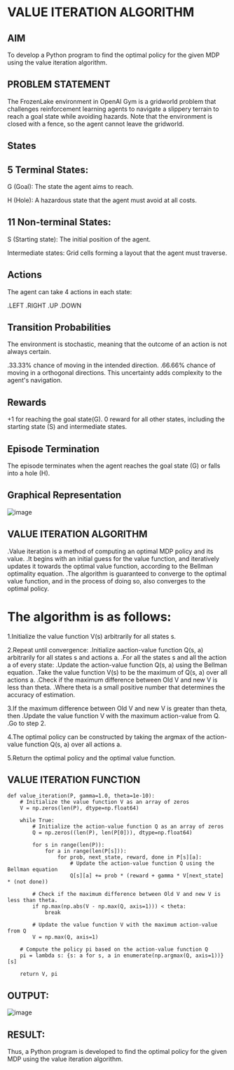 # VALUE ITERATION ALGORITHM

## AIM
To develop a Python program to find the optimal policy for the given MDP using the value iteration algorithm.

## PROBLEM STATEMENT
The FrozenLake environment in OpenAI Gym is a gridworld problem that challenges reinforcement learning agents to navigate a slippery terrain to reach a goal state while avoiding hazards. Note that the environment is closed with a fence, so the agent cannot leave the gridworld.

## States
## 5 Terminal States:
G (Goal): The state the agent aims to reach.

H (Hole): A hazardous state that the agent must avoid at all costs.
## 11 Non-terminal States:
S (Starting state): The initial position of the agent.

Intermediate states: Grid cells forming a layout that the agent must traverse.

## Actions
The agent can take 4 actions in each state:

.LEFT
.RIGHT
.UP
.DOWN
## Transition Probabilities
The environment is stochastic, meaning that the outcome of an action is not always certain.

.33.33% chance of moving in the intended direction.
.66.66% chance of moving in a orthogonal directions.
This uncertainty adds complexity to the agent's navigation.

## Rewards
+1 for reaching the goal state(G).
0 reward for all other states, including the starting state (S) and intermediate states.
## Episode Termination
The episode terminates when the agent reaches the goal state (G) or falls into a hole (H).

## Graphical Representation
![image](https://github.com/Saibandhavi75/rl-value-iteration/assets/94208895/7d750359-3ac9-48a1-b2aa-e4cea9836c04)


## VALUE ITERATION ALGORITHM
.Value iteration is a method of computing an optimal MDP policy and its value.
.It begins with an initial guess for the value function, and iteratively updates it towards the optimal value function, according to the Bellman optimality equation.
.The algorithm is guaranteed to converge to the optimal value function, and in the process of doing so, also converges to the optimal policy.

# The algorithm is as follows:

1.Initialize the value function V(s) arbitrarily for all states s.

2.Repeat until convergence:
   .Initialize aaction-value function Q(s, a) arbitrarily for all states s and actions a.
   .For all the states s and all the action a of every state:
      .Update the action-value function Q(s, a) using the Bellman equation.
      .Take the value function V(s) to be the maximum of Q(s, a) over all actions a.
      .Check if the maximum difference between Old V and new V is less than theta.
      .Where theta is a small positive number that determines the accuracy of estimation.

3.If the maximum difference between Old V and new V is greater than theta, then
  .Update the value function V with the maximum action-value from Q.
  .Go to step 2.

4.The optimal policy can be constructed by taking the argmax of the action-value function Q(s, a) over all actions a.

5.Return the optimal policy and the optimal value function.

## VALUE ITERATION FUNCTION
```
def value_iteration(P, gamma=1.0, theta=1e-10):
    # Initialize the value function V as an array of zeros
    V = np.zeros(len(P), dtype=np.float64)
    
    while True:
        # Initialize the action-value function Q as an array of zeros
        Q = np.zeros((len(P), len(P[0])), dtype=np.float64)
        
        for s in range(len(P)):
            for a in range(len(P[s])):
                for prob, next_state, reward, done in P[s][a]:
                    # Update the action-value function Q using the Bellman equation
                    Q[s][a] += prob * (reward + gamma * V[next_state] * (not done))
        
        # Check if the maximum difference between Old V and new V is less than theta.
        if np.max(np.abs(V - np.max(Q, axis=1))) < theta:
            break
        
        # Update the value function V with the maximum action-value from Q
        V = np.max(Q, axis=1)

    # Compute the policy pi based on the action-value function Q
    pi = lambda s: {s: a for s, a in enumerate(np.argmax(Q, axis=1))}[s]
    
    return V, pi
```

## OUTPUT:
![image](https://github.com/Saibandhavi75/rl-value-iteration/assets/94208895/62c3f55c-82c8-408f-ad9e-764ef84999d6)


## RESULT:

Thus, a Python program is developed to find the optimal policy for the given MDP using the value iteration algorithm.
